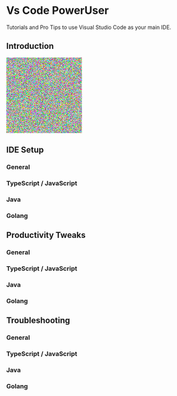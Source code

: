 # Vs Code PowerUser

Tutorials and Pro Tips to use Visual Studio Code as your main IDE.

## Introduction

![Example Image](asset/test.png)

## IDE Setup

### General

### TypeScript / JavaScript

### Java

### Golang

## Productivity Tweaks

### General

### TypeScript / JavaScript

### Java

### Golang

## Troubleshooting

### General

### TypeScript / JavaScript

### Java

### Golang